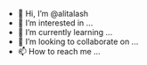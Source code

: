 - 👋 Hi, I’m @alitalash
- 👀 I’m interested in ...
- 🌱 I’m currently learning ...
- 💞️ I’m looking to collaborate on ...
- 📫 How to reach me ...

<!---
alitalash/alitalash is a ✨ special ✨ repository because its `README.md` (this file) appears on your GitHub profile.
You can click the Preview link to take a look at your changes.
--->

